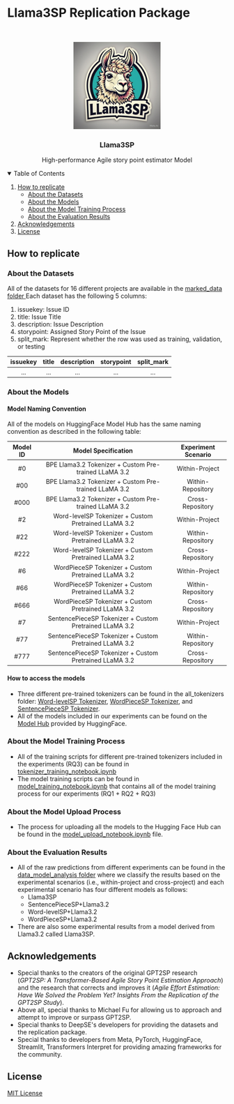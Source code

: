 # Llama3SP Replication Package
<!-- PROJECT LOGO -->
<br />
<p align="center">
    <img src="logo/llama3sp_logo.jpeg" width="200" height="200">
  </a>
  <h3 align="center">Llama3SP</h3>
  <p align="center">
    High-performance Agile story point estimator Model
  </p>
</p>

<!-- Table of contents -->
<details open="open">
  <summary>Table of Contents</summary>
  <ol>
    <li>
      <a href="#how-to-replicate">How to replicate</a>
        <ul>
          <li><a href="#about-the-datasets">About the Datasets</a></li>
          <li><a href="#about-the-models">About the Models</a></li>
          <li><a href="#about-the-model-training-process">About the Model Training Process</a></li>
          <li><a href="#about-the-evaluation-results">About the Evaluation Results</a></li>
        </ul>
    </li>
    <li>
      <a href="#acknowledgements">Acknowledgements</a>
    </li>
    <li>
      <a href="#license">License</a>
    </li>
  </ol>
</details>

## How to replicate 

### About the Datasets
All of the datasets for 16 different projects are available in the <a href="https://github.com/DEVCamiloSepulveda/llama3sp/tree/main/sp_dataset/marked_data"> marked_data folder </a>
Each dataset has the following 5 columns:
1. issuekey: Issue ID
2. title: Issue Title
3. description: Issue Description
4. storypoint: Assigned Story Point of the Issue
5. split_mark: Represent whether the row was used as training, validation, or testing  

issuekey | title | description | storypoint | split_mark
| :---: | :---: | :---: | :---: | :---:
...  | ... | ... | ... | ...


### About the Models

#### Model Naming Convention
All of the models on HuggingFace Model Hub has the same naming convention as described in the following table:

Model ID | Model Specification | Experiment Scenario
| :---: | :---: | :---: 
#0  | BPE Llama3.2 Tokenizer + Custom Pre-trained LLaMA 3.2 | Within-Project 
#00  | BPE Llama3.2 Tokenizer + Custom Pre-trained LLaMA 3.2 | Within-Repository 
#000  | BPE Llama3.2 Tokenizer + Custom Pre-trained LLaMA 3.2 | Cross-Repository 
#2  | Word-levelSP Tokenizer + Custom Pretrained LLaMA 3.2 | Within-Project  
#22  | Word-levelSP Tokenizer + Custom Pretrained LLaMA 3.2 | Within-Repository 
#222  | Word-levelSP Tokenizer + Custom Pretrained LLaMA 3.2 | Cross-Repository  
#6  | WordPieceSP Tokenizer + Custom Pretrained LLaMA 3.2 | Within-Project  
#66  | WordPieceSP Tokenizer + Custom Pretrained LLaMA 3.2 | Within-Repository 
#666  | WordPieceSP Tokenizer + Custom Pretrained LLaMA 3.2 | Cross-Repository  
#7  | SentencePieceSP Tokenizer + Custom Pretrained LLaMA 3.2 | Within-Project  
#77  | SentencePieceSP Tokenizer + Custom Pretrained LLaMA 3.2 | Within-Repository 
#777  | SentencePieceSP Tokenizer + Custom Pretrained LLaMA 3.2 | Cross-Repository  

#### How to access the models
* Three different pre-trained tokenizers can be found in the all_tokenizers folder: [Word-levelSP Tokenizer](https://github.com/DEVCamiloSepulveda/llama3sp/tree/main/all_tokenizers/sp_word_level), [WordPieceSP Tokenizer](https://github.com/DEVCamiloSepulveda/llama3sp/tree/main/all_tokenizers/sp_word_piece), and [SentencePieceSP Tokenizer](https://github.com/DEVCamiloSepulveda/llama3sp/tree/main/all_tokenizers/sp_sentence_piece).
* All of the models included in our experiments can be found on the [Model Hub](https://huggingface.co/DEVCamiloSepulveda) provided by HuggingFace.

### About the Model Training Process
* All of the training scripts for different pre-trained tokenizers included in the experiments (RQ3) can be found in [tokenizer_training_notebook.ipynb](https://github.com/DEVCamiloSepulveda/llama3sp/blob/main/tokenizer_training_notebook.ipynb)
* The model training scripts can be found in [model_training_notebook.ipynb](https://github.com/DEVCamiloSepulveda/llama3sp/blob/main/model_training.ipynb) that contains all of the model training process for our experiments (RQ1 + RQ2 + RQ3)

### About the Model Upload Process
* The process for uploading all the models to the Hugging Face Hub can be found in the [model_upload_notebook.ipynb](https://github.com/DEVCamiloSepulveda/llama3sp/blob/main/model_upload_notebook.ipynb) file.
  
### About the Evaluation Results
* All of the raw predictions from different experiments can be found in the [data_model_analysis folder](https://github.com/DEVCamiloSepulveda/llama3sp/tree/main/data_model_analysis) where we classify the results based on the experimental scenarios (i.e., within-project and cross-project) and each experimental scenario has four different models as follows:
  * Llama3SP
  * SentencePieceSP+Llama3.2
  * Word-levelSP+Llama3.2
  * WordPieceSP+Llama3.2
* There are also some experimental results from a model derived from Llama3.2 called Llama3SP.

## Acknowledgements
* Special thanks to the creators of the original GPT2SP research (_GPT2SP: A Transformer-Based Agile Story Point Estimation Approach_) and the research that corrects and improves it (_Agile Effort Estimation: Have We Solved the Problem Yet? Insights From the Replication of the GPT2SP Study_).
* Above all, special thanks to Michael Fu for allowing us to approach and attempt to improve or surpass GPT2SP.
* Special thanks to DeepSE's developers for providing the datasets and the replication package.
* Special thanks to developers from Meta, PyTorch, HuggingFace, Streamlit, Transformers Interpret for providing amazing frameworks for the community.
  
## License 
[MIT License](https://github.com/DEVCamiloSepulveda/llama3sp/blob/main/LICENSE)
